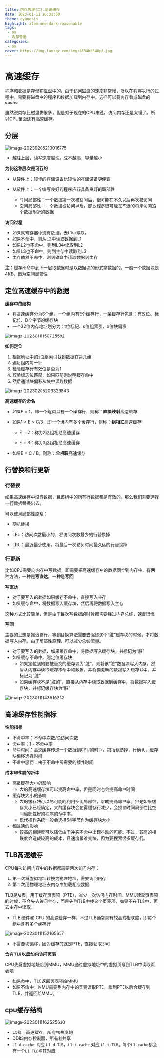 ```yaml
---
title: 内存管理(二):高速缓存
date: 2023-01-11 16:31:00
theme: cyanosis
highlight: atom-one-dark-reasonable
tags:
 - os
 - 内存管理
categories:
 - os
cover: https://img.fansqz.com/img/6534h8548p0.jpg
---
```

# 高速缓存

程序和数据是存储在磁盘中的，由于访问磁盘的速度非常慢，所以在程序执行的过程中，需要将磁盘中的程序和数据加载到内存中。这样可以将内存看成磁盘的cache

虽然说内存比磁盘快很多，但是对于现在的CPU来说，访问内存还是太慢了。所以CPU里面还有高速缓存。

## 分层

![image-20230205210016775](https://img.fansqz.com/img/image-20230205210016775.png)

- 越往上层，读写速度越快，成本越高，容量越小

**为何这种层次是可行的**

- 从硬件上：较慢的存储设备比较快的存储设备更便宜

- 从软件上：一个编写良好的程序应该具备良好的局部性
  - 时间局部性：一个数据第一次被访问后，很可能在不久以后再次被访问
  - 空间局部性：一个数据被访问以后，那么程序很可能在不远的将来访问这个数据附近的数据

**访问过程**

- 如果就寄存器中没有数据，去L1中读取，
- 如果不命中，则从L2中读取数据到L1
- 如果L2也不命中，则到L3中读取到L2
- 如果L3也不命中，则到主存中读取到L3
- 主存依然不命中，则到磁盘中读取数据到主存

**注**：缓存不命中到下一层取数据时是以数据块的形式拿数据的，一般一个数据块是4KB，因为空间局部性

## 定位高速缓存中的数据

**缓存中的结构**

- 将高速缓存分为S个组，一个组内有E个缓存行，一条缓存行包含：有效位、标记位、B个字节的缓存块
- 一个32位内存地址划分为：t位标记、s位组索引，b位块偏移

![image-20230111150725592](https://img.fansqz.com/img/image-20230111150725592.png)

**如何定位**

1. 根据地址中的s位组索引找到数据在第几组
2. 遍历组内每一行
3. 检验缓存行有效位是否为1
4. 校验标志位匹配，如果匹配则说明缓存命中
5. 然后通过块偏移从块中读取数据

![image-20230205203329843](https://img.fansqz.com/img/image-20230205203329843.png)

**高速缓存的命名**

- 如果E = 1，即一个组内只有一个缓存行，则称：**直接映射**高速缓存

- 如果1 < E < C/B，即一个组内有多个缓存行，则称：**组相联**高速缓存

  - E = 2：称为2路组相联高速缓存

  - E = 3：称为3路组相联高速缓存

- 如果E = C / B，则称：**全相联**高速缓存

## 行替换和行更新

### 行替换

如果高速缓存中没有数据，且该组中的所有行数据都是有效的。那么我们需要选择一行数据替换出去。

可以使用局部性原理：

- 随机替换

- LFU：访问次数最小的，将访问次数最少的行替换掉
- LRU：最近最少使用，将最后一次访问时间最久远的行替换掉

### 行更新

比如CPU需要向内存中写数据，即需要把高速缓存中的数据同步到内存中。有两种方法，一种是**写直达**，一种是**写回**

**写直达**

- 对于要写入的数据如果缓存不命中，直接写入主存
- 如果缓存命中，将数据写入缓存块，然后再将数据写入主存

这种方式比较简单，但是由于每次写数据的时候都需要经过内存总线，速度很慢。

**写回**

主要的思想是推迟更行，等到替换算法需要去驱逐这个“脏”缓存块的时候，才将数据写入内存。由于局部性原理，可以减少总线流量。

- 对于要写入的数据，如果缓存命中，将数据写入缓存块，并标记为“脏”
- 如果缓存不命中，则定位缓存块
  - 如果定位到的要被替换的缓存块为“脏”，则将该“脏”数据块写入内存。然后从内存中读取缓存不命中的数据，并将要更新的数据写入缓存块中，并标记为“脏”
  - 如果缓存块不是“脏的”，直接从内存中读取数据到缓存中，将数据写入缓存块，并标记缓存块为“脏”

![image-20230111143916232](https://img.fansqz.com/img/image-20230111143916232.png)



## 高速缓存性能指标

**性能指标**

- 不命中率：不命中次数/总访问次数
- 命中率：1 - 不命中率
- 命中时间：高速缓存传送一个数据到CPU的时间，包括组选择，行确认，缓存块偏移选择时间
- 不命中惩罚：由于不命中所需要的额外时间

**成本和性能的折中**

- 高数缓存大小的影响
  - 大的高速缓存块可以提高命中率，但是同时也会提高命中时间
- 缓存块大小的影响
  - 大的缓存块可以尽可能的利用空间局部性，帮助提高命中率。但是如果缓存大小已经确定，大的缓存块会使得缓存行减少，会损害时间局部性比空间局部性好的程序的命中率。
  - 现代操作系统一般会选择64字节作为缓存块大小
- 相连读的影响
  - 较高的相连度可以降低由于冲突不命中出现抖动的可能。不过，较高的相联度会造成较高的成本，且速度很难变快，因为要搜索很多缓存行。

## TLB高速缓存

CPU每次访问内存中的数据都需要两次访问内存：

1. 第一次将虚拟地址转换为物理地址，需要访问内存
2. 第二次用物理地址去内存中加载相应数据

TLB是块表，用于缓存页表项（PTE），减少一次访问内存时间。MMU读取页表项的时候，不会先去访问主存，而是先到TLB中找这个页表项，如果不在TLB中，再去主存中读取。

- TLB 硬件和 CPU 的高速缓存一样，不过TLB通常具有较高的相联度，即每个组中含有多个缓存行

![image-20230111152105657](https://img.fansqz.com/img/image-20230111152105657.png) 

- 不需要块偏移，因为缓存的就是PTE，直接获取即可

**含有TLB以后如何访问页表**

CPU先将虚拟地址给到MMU，MMU通过虚拟地址中的虚拟页号到TLB中读取页表项

  - 如果命中，TLB返回页表项给MMU
  - 如果不命中，MMU需要到内存中的页表读取PTE，拿到PTE以后会缓存到TLB，并返回给MMU。

## cpu缓存结构

![image-20230111162525630](https://img.fansqz.com/img/image-20230111162525630.png)

- L3统一高速缓存，所有核共享的
- DDR3内存控制器，所有核共享
- `L1 d-cache `对应 `L1 d-TLB`，`L1 i-cache` 对应 `L1 i-TLB`。每个`L1 cache`都会有一个`L1 TLB`与其对应

